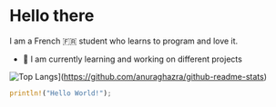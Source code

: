 # **Hello there**
I am a French 🇫🇷 student who learns to program and love it.
- 🔭 I am currently learning and working on different projects


![Top Langs](https://github-readme-stats.vercel.app/api/top-langs/?username=Kallu-A&layout=compact&theme=monokai&count_private=true&langs_count=10)](https://github.com/anuraghazra/github-readme-stats)


```rust
println!("Hello World!");
```
